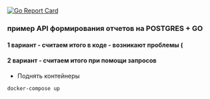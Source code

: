 [![Go Report Card](https://goreportcard.com/badge/github.com/delgus/reports)](https://goreportcard.com/report/github.com/delgus/reports)

### пример API формирования отчетов на POSTGRES + GO

#### 1 вариант - считаем итого в коде - возникают проблемы (

#### 2 вариант - считаем итого при помощи запросов

- Поднять контейнеры
```bash
docker-compose up
```